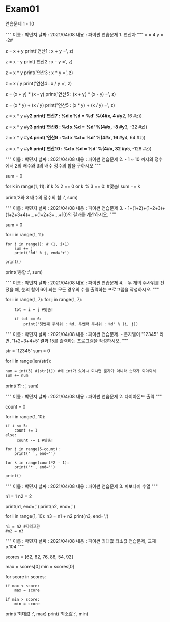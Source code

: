 # Exam01
연습문제 1 - 10

"""
이름 : 박민지
날짜 : 2021/04/08
내용 : 파이썬 연습문제 1. 연산자
"""
x = 4
y = -2#

z = x + y
print('연산1 : x + y =', z)

z = x - y
print('연산2 : x - y =', z)

z = x * y
print('연산3 : x * y =', z)

z = x / y
print('연산4 : x / y =', z)

z = (x + y) * (x - y)
print('연산5 : (x + y) * (x - y) =', z)

z = (x * y) + (x / y)
print('연산5 : (x * y) + (x / y) =', z)

z = x * y #y**2
print('연산7 : %d x %d = %d' %(4#x, 4 #y**2, 16 #z))

z = x * y #y**3
print('연산8 : %d x %d = %d' %(4#x, -8 #y**3, -32 #z))

z = x * y #y**4
print('연산9 : %d x %d = %d' %(4#x, 16 #y**4, 64 #z))

z = x * y #y**5
print('연산10 : %d x %d = %d' %(4#x, 32 #y**5, -128 #z))

"""
이름 : 박민지
날짜 : 2021/04/08
내용 : 파이썬 연습문제 2. - 1 ~ 10 까지의 정수에서 2의 배수와 3의 배수 정수의 합을 구하시오
"""

sum = 0

for k in range(1, 11):
    if k % 2 == 0 or k % 3 == 0: #맞춤!
        sum += k

print('2와 3 배수의 정수의 합 :', sum)


"""
이름 : 박민지
날짜 : 2021/04/08
내용 : 파이썬 연습문제 3. - 1+(1+2)+(1+2+3)+(1+2+3+4)+...+(1+2+3+...+10)의 결과를 계산하시오.
"""

sum = 0

for i in range(1, 11):

    for j in range(): # (1, i+1)
        sum += j
        print('%d' % j, end='+')

    print()

print('총합 :', sum)


"""
이름 : 박민지
날짜 : 2021/04/08
내용 : 파이썬 연습문제 4. - 두 개의 주사위를 전졌을 때, 눈의 합이 6이 되는 모든 경우의 수를 출력하는 프로그램을 작성하시오.
"""

for i in range(1, 7):
    for j in range(1, 7):

        tot = i + j #맞춤!

        if tot == 6:
            print('첫번째 주사위 : %d, 두번째 주사위 : %d' % (i, j))
            
            
"""
이름 : 박민지
날짜 : 2021/04/08
내용 : 파이썬 연습문제. - 문자열이 "12345" 라면, '1+2+3+4+5' 결과 15를 출력하는 프로그램을 작성하시오.
"""

str = '12345'
sum = 0

for i in range(len(str)):

    num = int(3) #(str[i]) #왜 int가 있어냐 되냐면 문자가 아니라 숫자가 되야되서
    sum += num

print('합 :', sum)

"""
이름 : 박민지
날짜 : 2021/04/08
내용 : 파이썬 연습문제 2. 다이아몬드 출력
"""

count = 0

for i in range(1, 10):

    if i <= 5:
        count += 1
    else:
         count -= 1 #맞춤!

    for j in range(5-count):
        print(' ', end='')

    for k in range(count*2 - 1):
        print('*', end='')

    print()
    
    
"""
이름 : 박민지
날짜 : 2021/04/08
내용 : 파이썬 연습문제 3. 피보나치 수열
"""

n1 = 1
n2 = 2

print(n1, end=',')
print(n2, end=',')

for i in range(1, 10):
    n3 = n1 + n2
    print(n3, end=',')

    n1 = n2 #자리교환
    #n2 = n3
    
    
"""
이름 : 박민지
날짜 : 2021/04/08
내용 : 파이썬 최대값 최소값 연습문제, 교재 p.104
"""

scores = [62, 82, 76, 88, 54, 92]

max = scores[0]
min = scores[0]

for score in scores:

    if max < score:
        max = score

    if min > score:
        min = score

print('최대값 :', max)
print('최소값 :', min)



